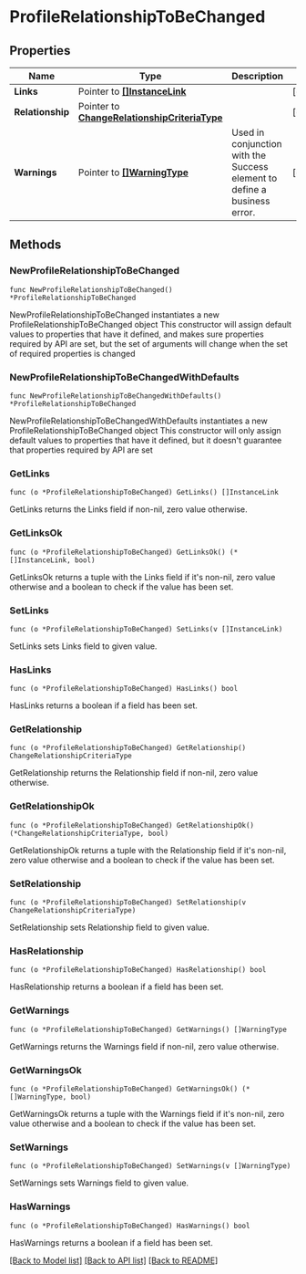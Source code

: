 # ProfileRelationshipToBeChanged

## Properties

Name | Type | Description | Notes
------------ | ------------- | ------------- | -------------
**Links** | Pointer to [**[]InstanceLink**](InstanceLink.md) |  | [optional] 
**Relationship** | Pointer to [**ChangeRelationshipCriteriaType**](ChangeRelationshipCriteriaType.md) |  | [optional] 
**Warnings** | Pointer to [**[]WarningType**](WarningType.md) | Used in conjunction with the Success element to define a business error. | [optional] 

## Methods

### NewProfileRelationshipToBeChanged

`func NewProfileRelationshipToBeChanged() *ProfileRelationshipToBeChanged`

NewProfileRelationshipToBeChanged instantiates a new ProfileRelationshipToBeChanged object
This constructor will assign default values to properties that have it defined,
and makes sure properties required by API are set, but the set of arguments
will change when the set of required properties is changed

### NewProfileRelationshipToBeChangedWithDefaults

`func NewProfileRelationshipToBeChangedWithDefaults() *ProfileRelationshipToBeChanged`

NewProfileRelationshipToBeChangedWithDefaults instantiates a new ProfileRelationshipToBeChanged object
This constructor will only assign default values to properties that have it defined,
but it doesn't guarantee that properties required by API are set

### GetLinks

`func (o *ProfileRelationshipToBeChanged) GetLinks() []InstanceLink`

GetLinks returns the Links field if non-nil, zero value otherwise.

### GetLinksOk

`func (o *ProfileRelationshipToBeChanged) GetLinksOk() (*[]InstanceLink, bool)`

GetLinksOk returns a tuple with the Links field if it's non-nil, zero value otherwise
and a boolean to check if the value has been set.

### SetLinks

`func (o *ProfileRelationshipToBeChanged) SetLinks(v []InstanceLink)`

SetLinks sets Links field to given value.

### HasLinks

`func (o *ProfileRelationshipToBeChanged) HasLinks() bool`

HasLinks returns a boolean if a field has been set.

### GetRelationship

`func (o *ProfileRelationshipToBeChanged) GetRelationship() ChangeRelationshipCriteriaType`

GetRelationship returns the Relationship field if non-nil, zero value otherwise.

### GetRelationshipOk

`func (o *ProfileRelationshipToBeChanged) GetRelationshipOk() (*ChangeRelationshipCriteriaType, bool)`

GetRelationshipOk returns a tuple with the Relationship field if it's non-nil, zero value otherwise
and a boolean to check if the value has been set.

### SetRelationship

`func (o *ProfileRelationshipToBeChanged) SetRelationship(v ChangeRelationshipCriteriaType)`

SetRelationship sets Relationship field to given value.

### HasRelationship

`func (o *ProfileRelationshipToBeChanged) HasRelationship() bool`

HasRelationship returns a boolean if a field has been set.

### GetWarnings

`func (o *ProfileRelationshipToBeChanged) GetWarnings() []WarningType`

GetWarnings returns the Warnings field if non-nil, zero value otherwise.

### GetWarningsOk

`func (o *ProfileRelationshipToBeChanged) GetWarningsOk() (*[]WarningType, bool)`

GetWarningsOk returns a tuple with the Warnings field if it's non-nil, zero value otherwise
and a boolean to check if the value has been set.

### SetWarnings

`func (o *ProfileRelationshipToBeChanged) SetWarnings(v []WarningType)`

SetWarnings sets Warnings field to given value.

### HasWarnings

`func (o *ProfileRelationshipToBeChanged) HasWarnings() bool`

HasWarnings returns a boolean if a field has been set.


[[Back to Model list]](../README.md#documentation-for-models) [[Back to API list]](../README.md#documentation-for-api-endpoints) [[Back to README]](../README.md)


